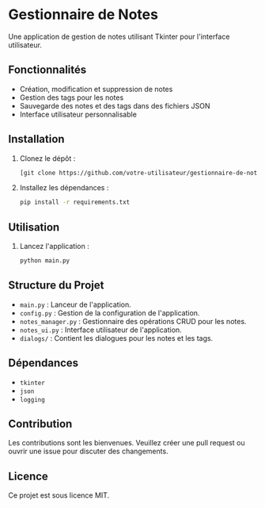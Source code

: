 # Gestionnaire de Notes

Une application de gestion de notes utilisant Tkinter pour l'interface utilisateur.

## Fonctionnalités

- Création, modification et suppression de notes
- Gestion des tags pour les notes
- Sauvegarde des notes et des tags dans des fichiers JSON
- Interface utilisateur personnalisable

## Installation

1. Clonez le dépôt :
    ```sh
    [git clone https://github.com/votre-utilisateur/gestionnaire-de-notes.git](https://github.com/johndoe1117/NotesManagement.git)
    ```
2. Installez les dépendances :
    ```sh
    pip install -r requirements.txt
    ```

## Utilisation

1. Lancez l'application :
    ```sh
    python main.py
    ```

## Structure du Projet

- `main.py` : Lanceur de l'application.
- `config.py` : Gestion de la configuration de l'application.
- `notes_manager.py` : Gestionnaire des opérations CRUD pour les notes.
- `notes_ui.py` : Interface utilisateur de l'application.
- `dialogs/` : Contient les dialogues pour les notes et les tags.

## Dépendances

- `tkinter`
- `json`
- `logging`

## Contribution

Les contributions sont les bienvenues. Veuillez créer une pull request ou ouvrir une issue pour discuter des changements.

## Licence

Ce projet est sous licence MIT.
